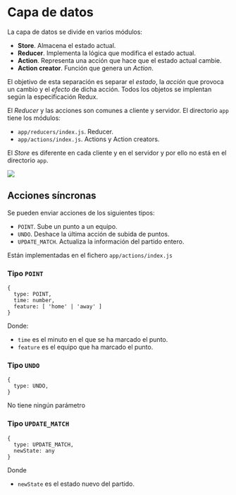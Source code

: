 # Capa de datos

La capa de datos se divide en varios módulos:

* **Store**. Almacena el estado actual.
* **Reducer**. Implementa la lógica que modifica el estado actual.
* **Action**. Representa una acción que hace que el estado actual cambie.
* **Action creator**. Función que genera un *Action*.

El objetivo de esta separación es separar el *estado*, la *acción* que provoca un cambio y el *efecto* de dicha acción. Todos los objetos se implentan según la especificación Redux.

El *Reducer* y las acciones son comunes a cliente y servidor. El directorio `app` tiene los módulos:

* `app/reducers/index.js`. Reducer.
* `app/actions/index.js`. Actions y Action creators.

El *Store* es diferente en cada cliente y en el servidor y por ello no está en el directorio `app`.

![](http://www.plantuml.com/plantuml/png/hP3D2i8m48JlUOeS5T5744ehwC6ss7gMRRhKO4r3Vhn8tztG90L_Zjvs9fDlXvN0Rj0X1Idfar3AUj2Qdh2r3DNaKBfIarmidHhdJC8C7qIg4CoWT8nQqGvJqCrouC94OMKB1ezWsFKdQ2QSywpmKraSyZgOPPRKkyingTFzz7aaHC0TjGI6LADwXBOUMRbA684jTwcurcbj6yqKRp0Q7PhAk7AXrnkQzHo5-IFQTzrup7eRJqtyec__uypk9Tph1G00)

## Acciones síncronas

Se pueden enviar acciones de los siguientes tipos:

* `POINT`. Sube un punto a un equipo.
* `UNDO`. Deshace la última acción de subida de puntos.
* `UPDATE_MATCH`. Actualiza la información del partido entero.

Están implementadas en el fichero `app/actions/index.js`

### Tipo `POINT`

```
{
  type: POINT,
  time: number,
  feature: [ 'home' | 'away' ]
}
```

Donde:

* `time` es el minuto en el que se ha marcado el punto.
* `feature` es el equipo que ha marcado el punto.

### Tipo `UNDO`

```
{
  type: UNDO,
}
```

No tiene ningún parámetro

### Tipo `UPDATE_MATCH`

```
{
  type: UPDATE_MATCH,
  newState: any
}
```

Donde

* `newState` es el estado nuevo del partido.
